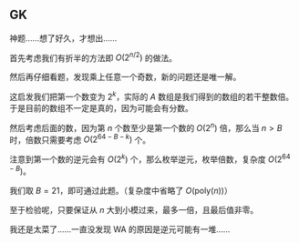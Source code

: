 ## GK
神题……想了好久，才想出……

首先考虑我们有折半的方法即 $O(2^{n/2})$ 的做法。

然后再仔细看题，发现乘上任意一个奇数，新的问题还是唯一解。

这启发我们把第一个数变为 $2^k$，实际的 $A$ 数组是我们得到的数组的若干整数倍。于是目前的数组不一定是真的，因为可能会有分数。

然后考虑后面的数，因为第 $n$ 个数至少是第一个数的 $O(2^n)$ 倍，那么当 $n > B$ 时，倍数只需要考虑 $O(2^{64 - B - k})$ 个。

注意到第一个数的逆元会有 $O(2^k)$ 个，那么枚举逆元，枚举倍数，复杂度 $O(2^{64 - B})$。

我们取 $B = 21$，即可通过此题。（复杂度中省略了 $O(\mathrm{poly}(n))$）

至于检验呢，只要保证从 $n$ 大到小模过来，最多一倍，且最后值非零。

我还是太菜了……一直没发现 WA 的原因是逆元可能有一堆……
